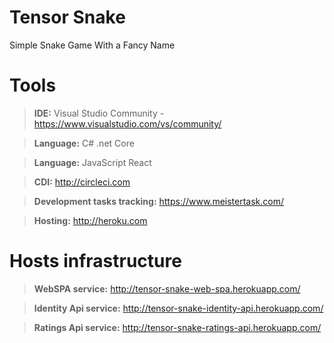 # Tensor Snake
Simple Snake Game With a Fancy Name

# Tools
>**IDE:** Visual Studio Community - https://www.visualstudio.com/vs/community/

>**Language:** C# .net Core

>**Language:** JavaScript React

>**CDI:** http://circleci.com

>**Development tasks tracking:** https://www.meistertask.com/

>**Hosting:** http://heroku.com

# Hosts infrastructure
>**WebSPA service:** http://tensor-snake-web-spa.herokuapp.com/

>**Identity Api service:** http://tensor-snake-identity-api.herokuapp.com/

>**Ratings Api service:** http://tensor-snake-ratings-api.herokuapp.com/


